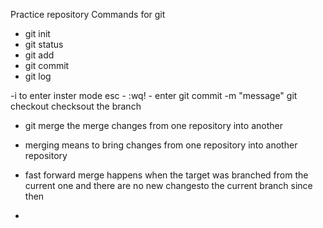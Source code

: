 Practice repository
Commands for git

- git init
- git status
- git add
- git commit
- git log

-i to enter inster mode
esc - :wq! - enter 
git commit -m "message"
git checkout   checksout the branch


- git merge   the merge changes from one repository into another

- merging means to bring changes from one repository into another repository

- fast forward merge happens when the target was branched from the current one and there are no new changesto the current branch since then

- 